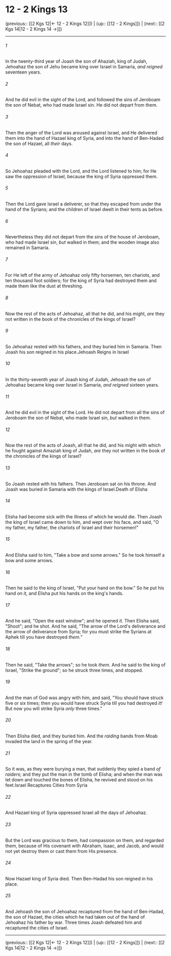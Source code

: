 # 12 - 2 Kings 13

(previous:: [[2 Kgs 12|← 12 - 2 Kings 12]]) | (up:: [[12 - 2 Kings]]) | (next:: [[2 Kgs 14|12 - 2 Kings 14 →]])

***


###### 1 
In the twenty-third year of Joash the son of Ahaziah, king of Judah, Jehoahaz the son of Jehu became king over Israel in Samaria, _and reigned_ seventeen years. 

###### 2 
And he did evil in the sight of the Lord, and followed the sins of Jeroboam the son of Nebat, who had made Israel sin. He did not depart from them. 

###### 3 
Then the anger of the Lord was aroused against Israel, and He delivered them into the hand of Hazael king of Syria, and into the hand of Ben-Hadad the son of Hazael, all _their_ days. 

###### 4 
So Jehoahaz pleaded with the Lord, and the Lord listened to him; for He saw the oppression of Israel, because the king of Syria oppressed them. 

###### 5 
Then the Lord gave Israel a deliverer, so that they escaped from under the hand of the Syrians; and the children of Israel dwelt in their tents as before. 

###### 6 
Nevertheless they did not depart from the sins of the house of Jeroboam, who had made Israel sin, _but_ walked in them; and the wooden image also remained in Samaria. 

###### 7 
For He left of the army of Jehoahaz only fifty horsemen, ten chariots, and ten thousand foot soldiers; for the king of Syria had destroyed them and made them like the dust at threshing. 

###### 8 
Now the rest of the acts of Jehoahaz, all that he did, and his might, _are_ they not written in the book of the chronicles of the kings of Israel? 

###### 9 
So Jehoahaz rested with his fathers, and they buried him in Samaria. Then Joash his son reigned in his place.Jehoash Reigns in Israel 

###### 10 
In the thirty-seventh year of Joash king of Judah, Jehoash the son of Jehoahaz became king over Israel in Samaria, _and reigned_ sixteen years. 

###### 11 
And he did evil in the sight of the Lord. He did not depart from all the sins of Jeroboam the son of Nebat, who made Israel sin, _but_ walked in them. 

###### 12 
Now the rest of the acts of Joash, all that he did, and his might with which he fought against Amaziah king of Judah, _are_ they not written in the book of the chronicles of the kings of Israel? 

###### 13 
So Joash rested with his fathers. Then Jeroboam sat on his throne. And Joash was buried in Samaria with the kings of Israel.Death of Elisha 

###### 14 
Elisha had become sick with the illness of which he would die. Then Joash the king of Israel came down to him, and wept over his face, and said, "O my father, my father, the chariots of Israel and their horsemen!" 

###### 15 
And Elisha said to him, "Take a bow and some arrows." So he took himself a bow and some arrows. 

###### 16 
Then he said to the king of Israel, "Put your hand on the bow." So he put his hand _on it,_ and Elisha put his hands on the king's hands. 

###### 17 
And he said, "Open the east window"; and he opened _it._ Then Elisha said, "Shoot"; and he shot. And he said, "The arrow of the Lord's deliverance and the arrow of deliverance from Syria; for you must strike the Syrians at Aphek till you have destroyed _them._" 

###### 18 
Then he said, "Take the arrows"; so he took _them._ And he said to the king of Israel, "Strike the ground"; so he struck three times, and stopped. 

###### 19 
And the man of God was angry with him, and said, "You should have struck five or six times; then you would have struck Syria till you had destroyed _it!_ But now you will strike Syria _only_ three times." 

###### 20 
Then Elisha died, and they buried him. And the _raiding_ bands from Moab invaded the land in the spring of the year. 

###### 21 
So it was, as they were burying a man, that suddenly they spied a band _of raiders;_ and they put the man in the tomb of Elisha; and when the man was let down and touched the bones of Elisha, he revived and stood on his feet.Israel Recaptures Cities from Syria 

###### 22 
And Hazael king of Syria oppressed Israel all the days of Jehoahaz. 

###### 23 
But the Lord was gracious to them, had compassion on them, and regarded them, because of His covenant with Abraham, Isaac, and Jacob, and would not yet destroy them or cast them from His presence. 

###### 24 
Now Hazael king of Syria died. Then Ben-Hadad his son reigned in his place. 

###### 25 
And Jehoash the son of Jehoahaz recaptured from the hand of Ben-Hadad, the son of Hazael, the cities which he had taken out of the hand of Jehoahaz his father by war. Three times Joash defeated him and recaptured the cities of Israel.

***

(previous:: [[2 Kgs 12|← 12 - 2 Kings 12]]) | (up:: [[12 - 2 Kings]]) | (next:: [[2 Kgs 14|12 - 2 Kings 14 →]])

